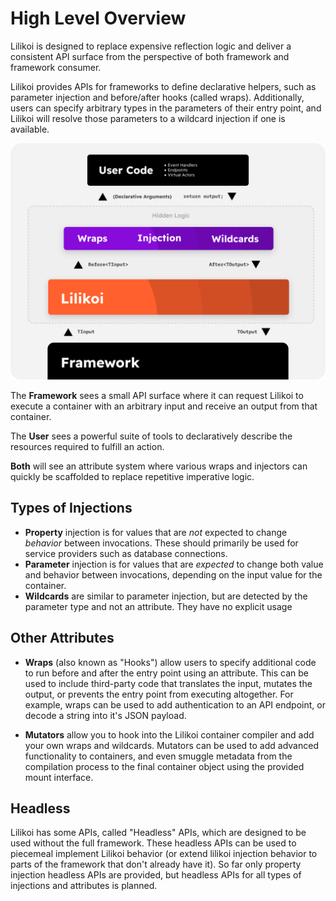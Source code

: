 # High Level Overview

Lilikoi is designed to replace expensive reflection logic and deliver a consistent API surface
from the perspective of both framework and framework consumer.

Lilikoi provides APIs for frameworks to define declarative helpers, such as parameter injection
and before/after hooks (called wraps). Additionally, users can specify arbitrary types in the
parameters of their entry point, and Lilikoi will resolve those parameters to a wildcard injection
if one is available.

![A diagram of Lilikoi's exposed interfaces](../Assets/LilikoiContainerOverview.png)

The **Framework** sees a small API surface where it can request Lilikoi to execute a container
with an arbitrary input and receive an output from that container.

The **User** sees a powerful suite of tools to declaratively describe the resources required
to fulfill an action.

**Both** will see an attribute system where various wraps and injectors can quickly be 
scaffolded to replace repetitive imperative logic.

## Types of Injections

- **Property** injection is for values that are *not* expected to change *behavior* between invocations.
  These should primarily be used for service providers such as database connections.
- **Parameter** injection is for values that are *expected* to change both value and behavior between invocations,
  depending on the input value for the container.
- **Wildcards** are similar to parameter injection, but are detected by the parameter type and not an attribute.
  They have no explicit usage

## Other Attributes

- **Wraps** (also known as "Hooks") allow users to specify additional code to run before and after the entry point using an attribute.
  This can be used to include third-party code that translates the input, mutates the output, or prevents the entry point from executing altogether.
  For example, wraps can be used to add authentication to an API endpoint, or decode a string into it's JSON payload.

- **Mutators** allow you to hook into the Lilikoi container compiler and add your own wraps and wildcards.
  Mutators can be used to add advanced functionality to containers, and even smuggle metadata from the compilation process
  to the final container object using the provided mount interface.

## Headless
Lilikoi has some APIs, called "Headless" APIs, which are designed to be used without the full framework.
These headless APIs can be used to piecemeal implement Lilikoi behavior (or extend lilikoi injection behavior
to parts of the framework that don't already have it). So far only property injection headless APIs are provided,
but headless APIs for all types of injections and attributes is planned.
